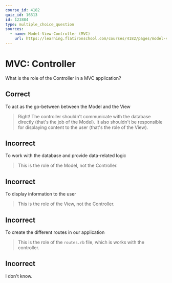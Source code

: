 ```yaml
---
course_id: 4182
quiz_id: 16313
id: 123884
type: multiple_choice_question
sources:
  - name: Model-View-Controller (MVC)
    url: https://learning.flatironschool.com/courses/4182/pages/model-view-controller-mvc
---
```


# MVC: Controller

What is the role of the Controller in a MVC application?

## Correct

To act as the go-between between the Model and the View

> Right! The controller shouldn't communicate with the database directly (that's
> the job of the Model). It also shouldn't be responsible for displaying content
> to the user (that's the role of the View).

## Incorrect

To work with the database and provide data-related logic

> This is the role of the Model, not the Controller.

## Incorrect

To display information to the user

> This is the role of the View, not the Controller.

## Incorrect

To create the different routes in our application

> This is the role of the `routes.rb` file, which is works with the controller.

## Incorrect

I don't know.
